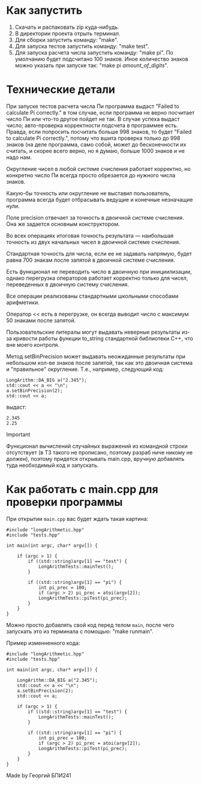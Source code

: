 # Как запустить

  1) Скачать и распаковать zip куда-нибудь.
  2) В директории проекта отрыть терминал.
  3) Для сборки запустить команду: "make".
  4) Для запуска тестов запустить команду: "make test".
  5) Для запуска расчета числа запустить команду: "make pi". По умолчанию будет подсчитано 100 знаков.
     Иное количество знаков можно указать при запуске так: "make pi *amount_of_digits*".

# Технические детали

При запуске тестов расчета числа Пи программа выдаст "Failed to calculate Pi correctly." в том случае, если программа не верно посчитает число Пи или что-то другое пойдет не так. В случае успеха выдаст число; авто-проверка корректности подсчета в программее есть. Правда, если попросить посчитать больше 998 знаков, то будет "Failed to calculate Pi correctly.", потому что вшита проверка только до 998 знаков (на деле программа, само собой, может до бесконечности их считать, и скорее всего верно, но я думаю, больше 1000 знаков и не надо нам.

Округление чисел в любой системе счисления работает корректно, но конкретно число Пи всегда просто обрезается до нужного числа знаков.

Какую-бы точность или округление не выставил пользователь, программа всегда будет отбрасывать ведущие и конечные незначащие нули.

Поле precision отвечает за точность в двоичной системе счисления. Она же задается основным конструктором.

Во всех операциях итоговая точность результата — наибольшая точность из двух начальных чисел в двоичной системе счисления.

Стандартная точность для числа, если ее не задавать напрямую, будет равна 700 знакам после запятой в двоичной системе счисления.

Есть функционал не переводить число в двоичную при инициилизации, однако перегрузка операторов работает корректно только для чисел, переведенных в двоичную систему счисления.

Все операции реализованы стандартными школьными способами арифметики.

Оператор << есть в перегрузке, он всегда выводит число с максимум 50 знаками после запятой.

Пользовательские литералы могут выдавать неверные результаты из-за кривости работы функции to_string стандартной библиотеки С++, что вне моего контроля.

Метод setBinPrecision может выдавать неожиданные результаты при небольшом кол-ве знаков после запятой, так как это двоичная система и "правильное" округление. Т.е., например, следующий код:
```
LongArithm::DA_BIG a("2.345");
std::cout << a << "\n";
a.setBinPrecision(2);
std::cout << a;
```
выдаст:
```
2.345
2.25
```

> [!IMPORTANT]
> Функционал вычислений случайных выражений из командной строки отсутствует (в ТЗ такого не прописано, поэтому разраб ниче никому не должен), поэтому придется открывать main.cpp, вручную добавлять туда необходимый код и запускать.

# Как работать с main.cpp для проверки программы

При открытии `main.cpp` вас будет ждать такая картина:
```
#include "longArithmetic.hpp"
#include "tests.hpp"

int main(int argc, char* argv[]) {
    
    if (argc > 1) {
        if ((std::string)argv[1] == "test") {
            LongArithmTests::mainTest();
        }
        
        if ((std::string)argv[1] == "pi") {
            int pi_prec = 100;
            if (argc > 2) pi_prec = atoi(argv[2]);
            LongArithmTests::piTest(pi_prec);
        }
    }
}
```

Можно просто добавлять свой код перед телом `main`, после чего запускать это из терминала с помощью: "make runmain".

Пример изменненного кода:
```
#include "longArithmetic.hpp"
#include "tests.hpp"

int main(int argc, char* argv[]) {

    LongArithm::DA_BIG a("2.345");
    std::cout << a << "\n";
    a.setBinPrecision(2);
    std::cout << a;

    if (argc > 1) {
        if ((std::string)argv[1] == "test") {
            LongArithmTests::mainTest();
        }
        
        if ((std::string)argv[1] == "pi") {
            int pi_prec = 100;
            if (argc > 2) pi_prec = atoi(argv[2]);
            LongArithmTests::piTest(pi_prec);
        }
    }
}
```



Made by Георгий БПИ241

